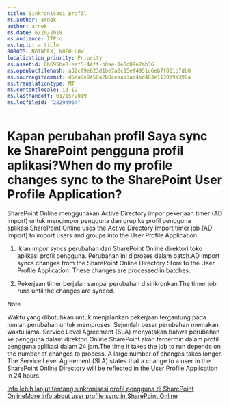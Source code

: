 ```yaml
---
title: Sinkronisasi profil
ms.author: arnek
author: arnek
ms.date: 6/20/2018
ms.audience: ITPro
ms.topic: article
ROBOTS: NOINDEX, NOFOLLOW
localization_priority: Priority
ms.assetid: 6b695be8-eaf5-44ff-b0ae-1e0d89e7ab36
ms.openlocfilehash: a32cf9e623d1be7a2c85ef4951c6eb7f001b7db0
ms.sourcegitcommit: d6ea5e9458a2b8ceaab3ac4bd483e1130b9a398a
ms.translationtype: MT
ms.contentlocale: id-ID
ms.lasthandoff: 01/15/2019
ms.locfileid: "28294964"
---
```

# <a name="when-do-my-profile-changes-sync-to-the-sharepoint-user-profile-application"></a><span data-ttu-id="63ee7-102">Kapan perubahan profil Saya sync ke SharePoint pengguna profil aplikasi?</span><span class="sxs-lookup"><span data-stu-id="63ee7-102">When do my profile changes sync to the SharePoint User Profile Application?</span></span>

<span data-ttu-id="63ee7-103">SharePoint Online menggunakan Active Directory impor pekerjaan timer (AD Import) untuk mengimpor pengguna dan grup ke profil pengguna aplikasi.</span><span class="sxs-lookup"><span data-stu-id="63ee7-103">SharePoint Online uses the Active Directory Import timer job (AD Import) to import users and groups into the User Profile Application.</span></span> 
  
1. <span data-ttu-id="63ee7-p101">Iklan impor syncs perubahan dari SharePoint Online direktori toko aplikasi profil pengguna. Perubahan ini diproses dalam batch.</span><span class="sxs-lookup"><span data-stu-id="63ee7-p101">AD Import syncs changes from the SharePoint Online Directory Store to the User Profile Application. These changes are processed in batches.</span></span>
    
2. <span data-ttu-id="63ee7-106">Pekerjaan timer berjalan sampai perubahan disinkronkan.</span><span class="sxs-lookup"><span data-stu-id="63ee7-106">The timer job runs until the changes are synced.</span></span>
    
> [!NOTE]
> <span data-ttu-id="63ee7-p102">Waktu yang dibutuhkan untuk menjalankan pekerjaan tergantung pada jumlah perubahan untuk memproses. Sejumlah besar perubahan memakan waktu lama. Service Level Agreement (SLA) menyatakan bahwa perubahan ke pengguna dalam direktori Online SharePoint akan tercermin dalam profil pengguna aplikasi dalam 24 jam.</span><span class="sxs-lookup"><span data-stu-id="63ee7-p102">The time it takes the job to run depends on the number of changes to process. A large number of changes takes longer. The Service Level Agreement (SLA) states that a change to a user in the SharePoint Online Directory will be reflected in the User Profile Application in 24 hours.</span></span> 
  
[<span data-ttu-id="63ee7-110">Info lebih lanjut tentang sinkronisasi profil pengguna di SharePoint Online</span><span class="sxs-lookup"><span data-stu-id="63ee7-110">More info about user profile sync in SharePoint Online</span></span>](https://go.microsoft.com/fwlink/?linkid=875671)
  

